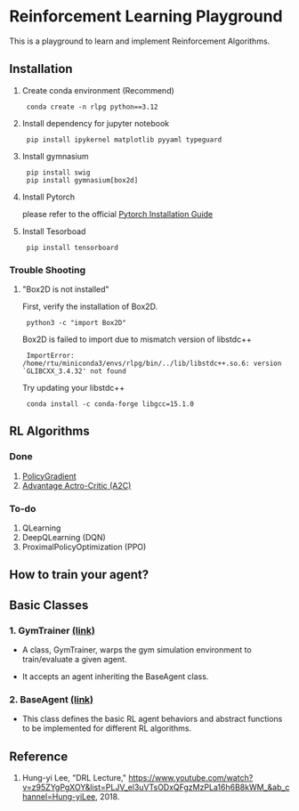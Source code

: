 # Reinforcement Learning Playground

This is a playground to learn and implement Reinforcement Algorithms.

## Installation

1. Create conda environment (Recommend)

        conda create -n rlpg python==3.12


2. Install dependency for jupyter notebook

        pip install ipykernel matplotlib pyyaml typeguard

3. Install gymnasium

        pip install swig
        pip install gymnasium[box2d]

4. Install Pytorch

    please refer to the official [Pytorch Installation Guide](https://pytorch.org/get-started/locally/)

5. Install Tesorboad

        pip install tensorboard

### Trouble Shooting

1. "Box2D is not installed"

    First, verify the installation of Box2D.

        python3 -c "import Box2D"

    Box2D is failed to import due to mismatch version of libstdc++

        ImportError: /home/rtu/miniconda3/envs/rlpg/bin/../lib/libstdc++.so.6: version `GLIBCXX_3.4.32' not found

    Try updating your libstdc++

        conda install -c conda-forge libgcc=15.1.0

## RL Algorithms

### Done
1. [PolicyGradient](https://github.com/keroroxzz/RLPlayground/blob/main/framework/PolicyGradient.py)
2. [Advantage Actro-Critic (A2C)](https://github.com/keroroxzz/RLPlayground/blob/main/framework/A2C.py)

### To-do
1. QLearning
2. DeepQLearning (DQN)
4. ProximalPolicyOptimization (PPO)

## How to train your agent?

### 

## Basic Classes

### 1. GymTrainer [(link)](https://github.com/keroroxzz/RLPlayground/blob/main/sim/GymTrainer.py)

- A class, GymTrainer, warps the gym simulation environment to train/evaluate a given agent.

- It accepts an agent inheriting the BaseAgent class.

### 2. BaseAgent [(link)](https://github.com/keroroxzz/RLPlayground/blob/main/framework/BaseAgent.py)

- This class defines the basic RL agent behaviors and abstract functions to be implemented for different RL algorithms.

## Reference

1. Hung-yi Lee, "DRL Lecture," https://www.youtube.com/watch?v=z95ZYgPgXOY&list=PLJV_el3uVTsODxQFgzMzPLa16h6B8kWM_&ab_channel=Hung-yiLee, 2018.